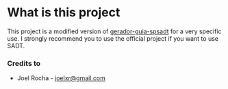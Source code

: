 # What is this project

This project is a modified version of [gerador-guia-spsadt](https://github.com/cardea-project/gerador-guia-spsadt/tree/4d30a9f92c19afeff6452901f25339ddabbc82ed) for a very specific use. I strongly recommend you to use the official project if you want to use SADT.

### Credits to
- Joel Rocha - <joelxr@gmail.com>
